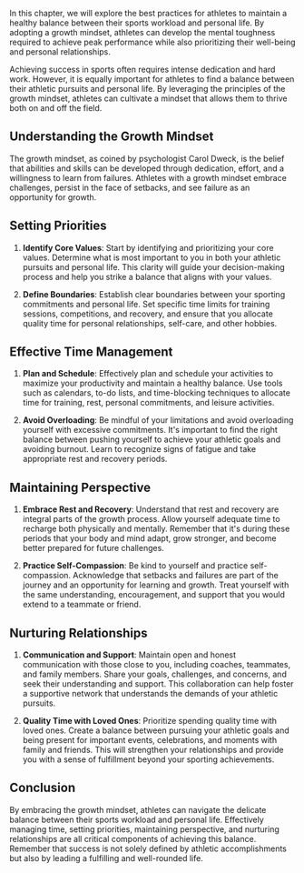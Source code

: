 
In this chapter, we will explore the best practices for athletes to maintain a healthy balance between their sports workload and personal life. By adopting a growth mindset, athletes can develop the mental toughness required to achieve peak performance while also prioritizing their well-being and personal relationships.

Achieving success in sports often requires intense dedication and hard work. However, it is equally important for athletes to find a balance between their athletic pursuits and personal life. By leveraging the principles of the growth mindset, athletes can cultivate a mindset that allows them to thrive both on and off the field.

**Understanding the Growth Mindset**
------------------------------------

The growth mindset, as coined by psychologist Carol Dweck, is the belief that abilities and skills can be developed through dedication, effort, and a willingness to learn from failures. Athletes with a growth mindset embrace challenges, persist in the face of setbacks, and see failure as an opportunity for growth.

**Setting Priorities**
----------------------

1. **Identify Core Values**: Start by identifying and prioritizing your core values. Determine what is most important to you in both your athletic pursuits and personal life. This clarity will guide your decision-making process and help you strike a balance that aligns with your values.

2. **Define Boundaries**: Establish clear boundaries between your sporting commitments and personal life. Set specific time limits for training sessions, competitions, and recovery, and ensure that you allocate quality time for personal relationships, self-care, and other hobbies.

**Effective Time Management**
-----------------------------

1. **Plan and Schedule**: Effectively plan and schedule your activities to maximize your productivity and maintain a healthy balance. Use tools such as calendars, to-do lists, and time-blocking techniques to allocate time for training, rest, personal commitments, and leisure activities.

2. **Avoid Overloading**: Be mindful of your limitations and avoid overloading yourself with excessive commitments. It's important to find the right balance between pushing yourself to achieve your athletic goals and avoiding burnout. Learn to recognize signs of fatigue and take appropriate rest and recovery periods.

**Maintaining Perspective**
---------------------------

1. **Embrace Rest and Recovery**: Understand that rest and recovery are integral parts of the growth process. Allow yourself adequate time to recharge both physically and mentally. Remember that it's during these periods that your body and mind adapt, grow stronger, and become better prepared for future challenges.

2. **Practice Self-Compassion**: Be kind to yourself and practice self-compassion. Acknowledge that setbacks and failures are part of the journey and an opportunity for learning and growth. Treat yourself with the same understanding, encouragement, and support that you would extend to a teammate or friend.

**Nurturing Relationships**
---------------------------

1. **Communication and Support**: Maintain open and honest communication with those close to you, including coaches, teammates, and family members. Share your goals, challenges, and concerns, and seek their understanding and support. This collaboration can help foster a supportive network that understands the demands of your athletic pursuits.

2. **Quality Time with Loved Ones**: Prioritize spending quality time with loved ones. Create a balance between pursuing your athletic goals and being present for important events, celebrations, and moments with family and friends. This will strengthen your relationships and provide you with a sense of fulfillment beyond your sporting achievements.

**Conclusion**
--------------

By embracing the growth mindset, athletes can navigate the delicate balance between their sports workload and personal life. Effectively managing time, setting priorities, maintaining perspective, and nurturing relationships are all critical components of achieving this balance. Remember that success is not solely defined by athletic accomplishments but also by leading a fulfilling and well-rounded life.
